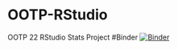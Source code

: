 # OOTP-RStudio
OOTP 22 RStudio Stats Project
#Binder
[![Binder](https://mybinder.org/badge_logo.svg)](https://notebooks.gesis.org/binder/v2/gh/soxfan1966/OOTP-RStudio/HEAD?urlpath=rstudio)
